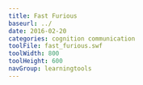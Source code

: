 ```yaml
---
title: Fast Furious
baseurl: ../
date: 2016-02-20
categories: cognition communication
toolFile: fast_furious.swf
toolWidth: 800
toolHeight: 600
navGroup: learningtools
---
```

